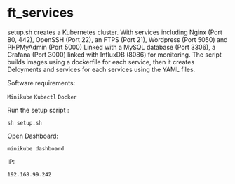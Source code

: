 # ft_services
setup.sh creates a Kubernetes cluster. With services including Nginx (Port 80, 442), OpenSSH (Port 22), an FTPS (Port 21), Wordpress (Port 5050) and PHPMyAdmin (Port 5000) Linked with a MySQL database (Port 3306), a Grafana (Port 3000) linked with InfluxDB (8086) for monitoring. The script builds images using a dockerfile for each service, then it creates Deloyments and services for each services using the YAML files.

Software requirements:

``Minikube`` ``Kubectl`` ``Docker``


Run the setup script :

```
sh setup.sh
```
Open Dashboard:

```
minikube dashboard
```



IP:

```
192.168.99.242
```
